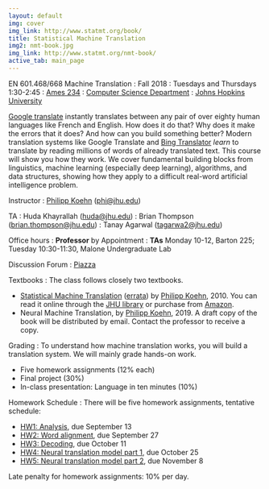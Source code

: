 ```yaml
---
layout: default
img: cover
img_link: http://www.statmt.org/book/
title: Statistical Machine Translation
img2: nmt-book.jpg
img_link: http://www.statmt.org/nmt-book/
active_tab: main_page 
---
```


EN 601.468/668 Machine Translation
: Fall 2018
: Tuesdays and Thursdays 1:30-2:45
: [Ames 234](http://webapps.jhu.edu/jhuniverse/information_about_hopkins/visitor_information/how_to_get_here/homewood_campus/pdf/homewood_campus_map.pdf)
: [Computer Science Department](http://www.cs.jhu.edu/)
: [Johns Hopkins University](http://www.jhu.edu/)

[Google translate](http://translate.google.com/) instantly
translates between any pair of over eighty human languages 
like French and English. How does it do that? Why does it 
make the errors that it does? And how can you build something 
better? Modern translation systems like Google Translate and 
[Bing Translator](http://www.microsofttranslator.com/)
*learn* to translate by reading millions of words of already 
translated text. This course will show you how they work. 
We cover fundamental building blocks from linguistics, 
machine learning (especially deep learning), algorithms, and data structures, 
showing how they apply to a difficult
real-word artificial intelligence problem.


Instructor
: [Philipp Koehn](http://www.cs.jhu.edu/~phi/) (<phi@jhu.edu>)

TA
: Huda Khayrallah (<huda@jhu.edu>)
: Brian Thompson (brian.thompson@jhu.edu)
: Tanay Agarwal (tagarwa2@jhu.edu)

Office hours
: **Professor** by Appointment
: **TAs** Monday 10-12, Barton 225; Tuesday 10:30-11:30, Malone Undergraduate Lab

Discussion Forum
: [Piazza](http://piazza.com/jhu/fall2018/en601468/home)

Textbooks
: The class follows closely two textbooks.
* [Statistical Machine Translation](http://www.statmt.org/book/) (<a href="http://statmt.org/book/errata.html">errata</a>) 
by [Philipp Koehn](http://www.cs.jhu.edu/~phi/), 2010.
You can read it online through the <a href="https://catalyst.library.jhu.edu/catalog/bib_3522360">JHU library</a> or 
purchase from <a href="http://www.amazon.com/Statistical-Machine-Translation-Philipp-Koehn/dp/0521874157">Amazon</a>.
* Neural Machine Translation, by [Philipp Koehn](http://www.cs.jhu.edu/~phi/), 2019. A draft copy of the book will be distributed by email. Contact the professor to receive a copy.

Grading
: To understand how machine translation works, you will build a translation system.
We will mainly grade hands-on work.

* Five homework assignments (12% each)
* Final project (30%)
* In-class presentation: Language in ten minutes (10%)

Homework Schedule
: There will be five homework assignments, tentative schedule:
* [HW1: Analysis](hw0.html), due September 13
* [HW2: Word alignment](hw1.html), due September 27
* [HW3: Decoding](hw2.html), due October 11
* [HW4: Neural translation model part 1](hw3.html), due October 25
* [HW5: Neural translation model part 2](hw4.html), due November 8

Late penalty for homework assignments: 10% per day.
